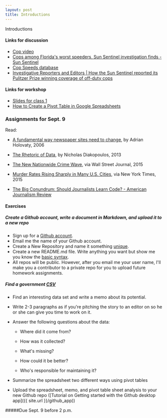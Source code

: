 ```yaml
---
layout: post
title: Introductions
---
```


Introductions

#### Links for discussion
- [Cop video](https://youtu.be/nq1sscJcZdA)
- [Cops among Florida's worst speeders, Sun Sentinel investigation finds - Sun Sentinel](http://www.sun-sentinel.com/news/speeding-cops/fl-speeding-cops-20120211-story.html)
- [Cop Speeds database](http://databases.sun-sentinel.com/news/broward/ftlaudCopSpeeds/ftlaudCopSpeeds_list.php)
- [Investigative Reporters and Editors | How the Sun Sentinel reported its Pulitzer Prize winning coverage of off-duty cops](http://www.ire.org/blog/ire-news/2013/04/15/how-sun-sentinel-reported-its-pulitzer-prize-winni/)
#### Links for workshop

- [Slides for class 1](https://docs.google.com/presentation/d/1nfrZcSZVV7WFgeY8w5hu2NS8O9m9GQ8JgWNSqkgSWRs/edit?usp=sharing)
- [How to Create a Pivot Table in Google Spreadsheets](http://trendct.org/2015/09/04/tutorial-how-to-make-pivot-tables-in-google-sheets/)


### Assignments for Sept. 9

Read: 

- [A fundamental way newspaper sites need to change](http://www.holovaty.com/writing/fundamental-change/), by Adrian Holovaty, 2006

- [The Rhetoric of Data](http://towcenter.org/blog/the-rhetoric-of-data/), by Nicholas Diakopoulos, 2013

- [The New Nationwide Crime Wave](http://www.wsj.com/articles/the-new-nationwide-crime-wave-1432938425), via Wall Street Journal, 2015

- [Murder Rates Rising Sharply in Many U.S. Cities](http://www.nytimes.com/2015/09/01/us/murder-rates-rising-sharply-in-many-us-cities.html?_r=0), via New York Times, 2015

- [The Big Conundrum: Should Journalists Learn Code? - American Journalism Review](http://ajr.org/2014/09/24/should-journalists-learn-code/)

#### Exercises

##### Create a Github account, write a document in Markdown, and upload it to a new repo
- Sign up for a [Github account](https://github.com/join).
- Email me the name of your Github account.
- Create a New Repository and name it something [unique](https://guides.github.com/activities/hello-world/#repository).
- Create a new README.md file. Write anything you want but show me you know the [basic syntax](https://github.com/adam-p/markdown-here/wiki/Markdown-Cheatsheet).
- All repos will be public. However, after you email me your user name, I'll make you a contributor to a private repo for you to upload future homework assignments.

##### Find a government [CSV](http://superuser.com/questions/154599/difference-between-csv-and-xls-files)
- Find an interesting data set and write a memo about its potential.
- Write 2-3 paragraphs as if you're pitching the story to an editor on so he or she can give you time to work on it.
- Answer the following questions about the data:

  *  Where did it come from?

  *  How was it collected?

  *  What's missing?

  *  How could it be better?

  *  Who's responsible for maintaining it?

- Summarize the spreadsheet two different ways using pivot tables
- Upload the spreadsheet, memo, and pivot table sheet analysis to your new Github repo ([Tutorial on Getting started with the Github desktop app]({{ site.url }}/github_app))

#####Due Sept. 9 before 2 p.m.